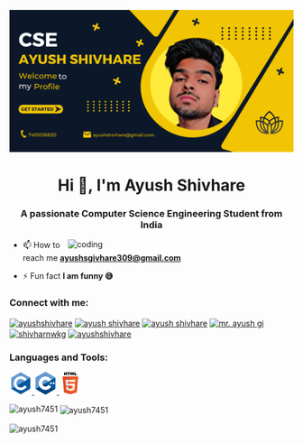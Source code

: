 ![log](https://github.com/Ayush7451/Ayush7451/blob/main/Yellow%20and%20Blue%20Minimalist%20Digital%20Marketing%20Outdoor%20Banner.png)
<h1 align="center">Hi 👋, I'm Ayush Shivhare</h1>
<h3 align="center">A passionate Computer Science Engineering Student from India</h3>

<img align="right" alt="coding" width="400" src="https://media2.giphy.com/media/qgQUggAC3Pfv687qPC/giphy.gif">

- 📫 How to reach me **ayushsgivhare309@gmail.com**

- ⚡ Fun fact **I am funny 😅**

<h3 align="left">Connect with me:</h3>
<p align="left">
<a href="https://twitter.com/ayushshivhare" target="blank"><img align="center" src="https://raw.githubusercontent.com/rahuldkjain/github-profile-readme-generator/master/src/images/icons/Social/twitter.svg" alt="ayushshivhare" height="30" width="40" /></a>
<a href="https://linkedin.com/in/ayush shivhare" target="blank"><img align="center" src="https://raw.githubusercontent.com/rahuldkjain/github-profile-readme-generator/master/src/images/icons/Social/linked-in-alt.svg" alt="ayush shivhare" height="30" width="40" /></a>
<a href="https://fb.com/ayush shivhare" target="blank"><img align="center" src="https://raw.githubusercontent.com/rahuldkjain/github-profile-readme-generator/master/src/images/icons/Social/facebook.svg" alt="ayush shivhare" height="30" width="40" /></a>
<a href="https://instagram.com/mr. ayush gi" target="blank"><img align="center" src="https://raw.githubusercontent.com/rahuldkjain/github-profile-readme-generator/master/src/images/icons/Social/instagram.svg" alt="mr. ayush gi" height="30" width="40" /></a>
<a href="https://auth.geeksforgeeks.org/user/shivharnwkg" target="blank"><img align="center" src="https://raw.githubusercontent.com/rahuldkjain/github-profile-readme-generator/master/src/images/icons/Social/geeks-for-geeks.svg" alt="shivharnwkg" height="30" width="40" /></a>
<a href="https://discord.gg/ayushshivhare" target="blank"><img align="center" src="https://raw.githubusercontent.com/rahuldkjain/github-profile-readme-generator/master/src/images/icons/Social/discord.svg" alt="ayushshivhare" height="30" width="40" /></a>
</p>

<h3 align="left">Languages and Tools:</h3>
<p align="left"> <a href="https://www.cprogramming.com/" target="_blank" rel="noreferrer"> <img src="https://raw.githubusercontent.com/devicons/devicon/master/icons/c/c-original.svg" alt="c" width="40" height="40"/> </a> <a href="https://www.w3schools.com/cpp/" target="_blank" rel="noreferrer"> <img src="https://raw.githubusercontent.com/devicons/devicon/master/icons/cplusplus/cplusplus-original.svg" alt="cplusplus" width="40" height="40"/> </a> <a href="https://www.w3.org/html/" target="_blank" rel="noreferrer"> <img src="https://raw.githubusercontent.com/devicons/devicon/master/icons/html5/html5-original-wordmark.svg" alt="html5" width="40" height="40"/> </a> </p>

<p><img align="left" src="https://github-readme-stats.vercel.app/api/top-langs?username=ayush7451&show_icons=true&locale=en&layout=compact" alt="ayush7451" /></p>

<p>&nbsp;<img align="center" src="https://github-readme-stats.vercel.app/api?username=ayush7451&show_icons=true&locale=en" alt="ayush7451" /></p>

<p><img align="center" src="https://github-readme-streak-stats.herokuapp.com/?user=ayush7451&" alt="ayush7451" /></p>
